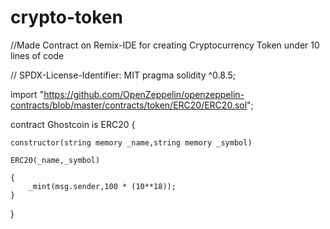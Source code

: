 # crypto-token
//Made Contract on Remix-IDE for creating Cryptocurrency Token under 10 lines of code

// SPDX-License-Identifier: MIT
pragma solidity ^0.8.5;

import "https://github.com/OpenZeppelin/openzeppelin-contracts/blob/master/contracts/token/ERC20/ERC20.sol";

contract Ghostcoin is ERC20 {
    
    constructor(string memory _name,string memory _symbol)

    ERC20(_name,_symbol)
    
    {
        _mint(msg.sender,100 * (10**18));
    }

}
